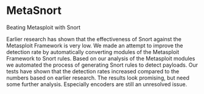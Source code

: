 MetaSnort
=========

Beating Metasploit with Snort

Earlier research has shown that the effectiveness of Snort against the Metasploit Framework is very low. We made an attempt to improve the detection rate by automatically converting modules of the Metasploit Framework to Snort rules. Based on our analysis of the Metasploit modules we automated the process of generating Snort rules to detect payloads. Our tests have shown that the detection rates increased compared to the numbers based on earlier research. The results look promising, but need some further analysis. Especially encoders are still an unresolved issue.